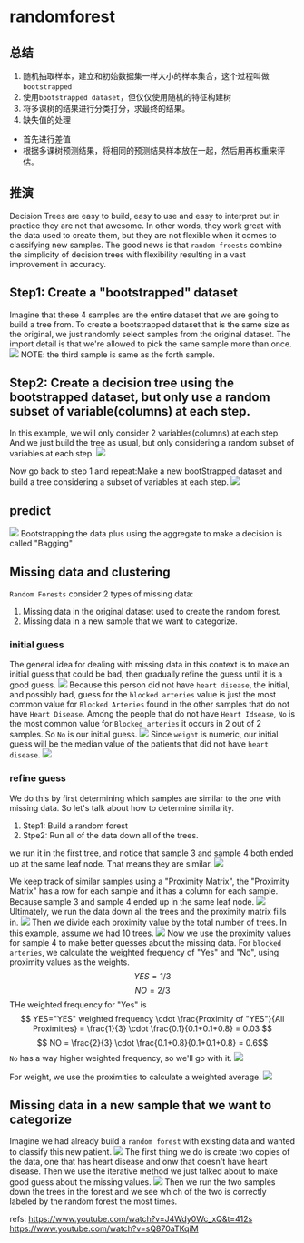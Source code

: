 # randomforest

## 总结
1. 随机抽取样本，建立和初始数据集一样大小的样本集合，这个过程叫做`bootstrapped`
2. 使用`bootstrapped dataset`，但仅仅使用随机的特征构建树
3. 将多课树的结果进行分类打分，求最终的结果。
4. 缺失值的处理
  - 首先进行差值
  - 根据多课树预测结果，将相同的预测结果样本放在一起，然后用再权重来评估。


## 推演

Decision Trees are easy to build, easy to use and easy to interpret but in practice they are not that awesome. In other words, they work great with the data used to create them, but they are not flexible when it comes to classifying new samples. The good news is that `random froests` combine the simplicity of decision trees with flexibility resulting in a vast improvement in accuracy.

## Step1: Create a "bootstrapped" dataset
Imagine that these 4 samples are the entire dataset that we are going to build a tree from. To create a bootstrapped dataset that is the same size as the original, we just randomly select samples from the original dataset. The import detail is that we're allowed to pick the same sample more than once.
![](./alg_tree_randomforest/1.png)
NOTE: the third sample is same as the forth sample.

## Step2: Create a decision tree using the bootstrapped dataset, but only use a random subset of variable(columns) at each step.
In this example, we will only consider 2 variables(columns) at each step. And we just build the tree as usual, but only considering a random subset of variables at each step.
![](./alg_tree_randomforest/2.gif)

Now go back to step 1 and repeat:Make a new bootStrapped dataset and build a tree considering a subset of variables at each step.
![](./alg_tree_randomforest/3.png)

## predict
![](./alg_tree_randomforest/4.gif)
Bootstrapping the data plus using the aggregate to make a decision is called "Bagging" 

## Missing data and clustering

`Random Forests` consider 2 types of missing data:
1. Missing data in the original dataset used to create the random forest.
2. Missing data in a new sample that we want to categorize.

### initial guess
The general idea for dealing with missing data in this context is to make an initial guess that could be bad, then gradually refine the guess until it is a good guess.
![](./alg_tree_randomforest/5.png)
Because this person did not have `heart disease`, the initial, and possibly bad, guess for the `blocked arteries` value is just the most common value for `Blocked Arteries` found in the other samples that do not have `Heart Disease`.
Among the people that do not have `Heart Idsease`, `No` is the most common value for `Blocked arteries` it occurs in 2 out of 2 samples. So `No` is our initial guess.
![](./alg_tree_randomforest/6.png)
Since `weight` is numeric, our initial guess will be the median value of the patients that did not have `heart disease`.
![](./alg_tree_randomforest/7.png)


### refine guess
We do this by first determining which samples are similar to the one with missing data. So let's talk about how to determine similarity.

1. Step1: Build a random forest
2. Stpe2: Run all of the data down all of the trees.

we run it in the first tree, and notice that sample 3 and sample 4 both ended up at the same leaf node. That means they are similar.
![](./alg_tree_randomforest/8.png)

We keep track of similar samples using a "Proximity Matrix", the "Proximity Matrix" has a row for each sample and it has a column for each sample. Because sample 3 and sample 4 ended up in the same leaf node.
![](./alg_tree_randomforest/9.png)
Ultimately, we run the data down all the trees and the proximity matrix fills in.
![](./alg_tree_randomforest/10.png)
Then we divide each proximity value by the total number of trees. In this example, assume we had 10 trees.
![](./alg_tree_randomforest/11.png)
Now we use the proximity values for sample 4 to make better guesses about the missing data.
For `blocked arteries`, we calculate the weighted frequency of "Yes" and "No", using proximity values as the weights.
$$ YES = 1/3 $$
$$ NO = 2/3 $$
THe weighted frequency for "Yes" is 
$$ YES="YES" weighted frequency \cdot \frac{Proximity of "YES"}{All Proximities} = \frac{1}{3} \cdot \frac{0.1}{0.1+0.1+0.8} = 0.03 $$
$$ NO = \frac{2}{3} \cdot \frac{0.1+0.8}{0.1+0.1+0.8} = 0.6$$
`No` has a way higher weighted frequency, so we'll go with it.
![](./alg_tree_randomforest/12.png)

For weight, we use the proximities to calculate a weighted average.
![](./alg_tree_randomforest/13.png)

## Missing data in a new sample that we want to categorize
Imagine we had already build a `random forest` with existing data and wanted to classify this new patient.
![](./alg_tree_randomforest/14.png)
The first thing we do is create two copies of the data, one that has heart disease and onw that doesn't have heart disease. Then we use the iterative method we just talked about to make good guess about the missing values.
![](./alg_tree_randomforest/15.png)
Then we run the two samples down the trees in the forest and we see which of the two is correctly labeled by the random forest the most times.

refs:
https://www.youtube.com/watch?v=J4Wdy0Wc_xQ&t=412s
https://www.youtube.com/watch?v=sQ870aTKqiM








